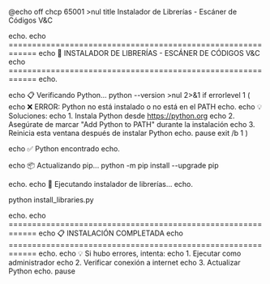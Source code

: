 @echo off
chcp 65001 >nul
title Instalador de Librerías - Escáner de Códigos V&C

echo.
echo ============================================================
echo    🔧 INSTALADOR DE LIBRERÍAS - ESCÁNER DE CÓDIGOS V&C
echo ============================================================
echo.

echo 📋 Verificando Python...
python --version >nul 2>&1
if errorlevel 1 (
    echo ❌ ERROR: Python no está instalado o no está en el PATH
    echo.
    echo 💡 Soluciones:
    echo    1. Instala Python desde https://python.org
    echo    2. Asegúrate de marcar "Add Python to PATH" durante la instalación
    echo    3. Reinicia esta ventana después de instalar Python
    echo.
    pause
    exit /b 1
)

echo ✅ Python encontrado
echo.

echo 📦 Actualizando pip...
python -m pip install --upgrade pip

echo.
echo 🚀 Ejecutando instalador de librerías...
echo.

python install_libraries.py

echo.
echo ============================================================
echo    📋 INSTALACIÓN COMPLETADA
echo ============================================================
echo.
echo 💡 Si hubo errores, intenta:
echo    1. Ejecutar como administrador
echo    2. Verificar conexión a internet
echo    3. Actualizar Python
echo.
pause 
